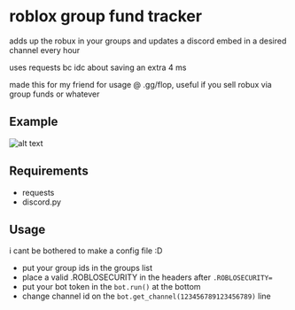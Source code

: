 # roblox group fund tracker
adds up the robux in your groups and updates a discord embed in a desired channel every hour

uses requests bc idc about saving an extra 4 ms

made this for my friend for usage @ .gg/flop, useful if you sell robux via group funds or whatever
## Example
![alt text](https://i.imgur.com/UMBZlDm.png)

## Requirements
- requests
- discord.py

## Usage
i cant be bothered to make a config file :D
- put your group ids in the groups list
- place a valid .ROBLOSECURITY in the headers after `.ROBLOSECURITY=`
- put your bot token in the `bot.run()` at the bottom
- change channel id on the `bot.get_channel(123456789123456789)` line
